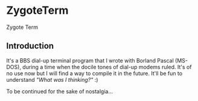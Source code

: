 # ZygoteTerm
Zygote Term

## Introduction
It's a BBS dial-up terminal program that I wrote with Borland Pascal
(MS-DOS), during a time when the docile tones of dial-up modems ruled.
It's of no use now but I will find a way to compile it in the future.
It'll be fun to understand *"What was I thinking?"* :)

To be continued for the sake of nostalgia...
